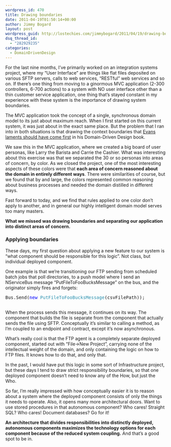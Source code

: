 ```yaml
---
wordpress_id: 470
title: Drawing boundaries
date: 2011-04-19T01:50:14+00:00
author: Jimmy Bogard
layout: post
wordpress_guid: http://lostechies.com/jimmybogard/2011/04/19/drawing-boundaries/
dsq_thread_id:
  - "282929235"
categories:
  - DomainDrivenDesign
---
```

For the last nine months, I’ve primarily worked on an integration systems project, where my “User Interface” are things like flat files deposited on various SFTP servers, calls to web services, “RESTful” web services and so on. If there’s one thing from moving to a ginormous MVC application (2-300 controllers, 6-700 actions) to a system with NO user interface other than a thin customer service application, one thing that’s stayed constant in my experience with these system is the importance of drawing system boundaries.

The MVC application took the concept of a single, synchronous domain model to its just about maximum reach. When I first started on this current system, it was just about in the exact same place. But the problem that I ran into in both situations is that drawing the context boundaries that [Evans laments should have come first](http://www.infoq.com/presentations/ddd-eric-evans) in his Domain-Driven Design book.

We saw this in the MVC application, where we created a big board of user personas, like Larry the Barista and Carrie the Cashier. What was interesting about this exercise was that we separated the 30 or so personas into areas of concern, by color. As we closed the project, one of the most interesting aspects of these colors were that **each area of concern reasoned about the domain in entirely different ways**. There were similarities of course, but we found that by and large, the colors represented common reasoning about business processes and needed the domain distilled in different ways.

Fast forward to today, and we find that rules applied to one color don’t apply to another, and in general our highly intelligent domain model serves too many masters.

**What we missed was drawing boundaries and separating our application into distinct areas of concern.**

### Applying boundaries

These days, my first question about applying a new feature to our system is “what component should be responsible for this logic”. Not class, but individual deployed component.

One example is that we’re transitioning our FTP sending from scheduled batch jobs that poll directories, to a push model where I send an NServiceBus message “PutFileToFooBucksMessage” on the bus, and the originator simply fires and forgets:

<pre>Bus.Send(<span style="color: blue">new </span><span style="color: #2b91af">PutFileToFooBucksMessage</span>(csvFilePath));

</pre>

When the process sends this message, it continues on its way. The component that builds the file is separate from the component that actually sends the file using SFTP. Conceptually it’s similar to calling a method, as I’m coupled to an endpoint and contract, except it’s now asynchronous.

What’s really cool is that the FTP agent is a completely separate deployed component, started out with “File->New Project”, carrying none of the intellectual weight of the domain, and only containing the logic on how to FTP files. It knows how to do that, and only that.

In the past, I would have put this logic in some sort of Infrastructure project, but these days I tend to draw strict responsibility boundaries, so that one deployed component doesn’t need to know any of the How, but just the Who.

So far, I’m really impressed with how conceptually easier it is to reason about a system where the deployed component consists of only the things it needs to operate. Also, it opens many more architectural doors. Want to use stored procedures in that autonomous component? Who cares! Straight SQL? Who cares! Document databases? Go for it!

**An architecture that divides responsibilities into distinctly deployed, autonomous components maximizes the technology options for each component because of the reduced system coupling.** And that’s a good spot to be in.